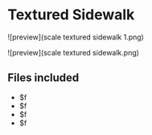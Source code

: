 ﻿# Textured Sidewalk

![preview](scale textured sidewalk 1.png)

![preview](scale textured sidewalk.png)

## Files included

- $f
- $f
- $f
- $f

